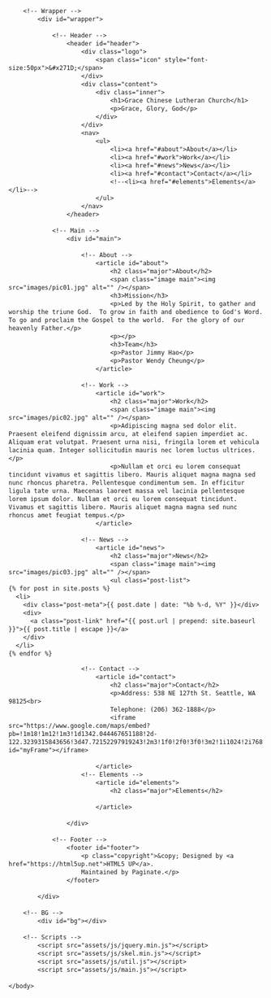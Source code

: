 ---
---
<html>
	<head>
		<title>Grace Chinese Lutheran Church</title>
		<meta charset="utf-8" />
		<meta name="viewport" content="width=device-width, initial-scale=1, user-scalable=no" />
		<link rel="stylesheet" href="assets/css/main.css" />
		<!--[if lte IE 9]><link rel="stylesheet" href="assets/css/ie9.css" /><![endif]-->
		<noscript><link rel="stylesheet" href="assets/css/noscript.css" /></noscript>
	</head>
	<body>

		<!-- Wrapper -->
			<div id="wrapper">

				<!-- Header -->
					<header id="header">
						<div class="logo">
							<span class="icon" style="font-size:50px">&#x271D;</span>
						</div>
						<div class="content">
							<div class="inner">
								<h1>Grace Chinese Lutheran Church</h1>
								<p>Grace, Glory, God</p>
							</div>
						</div>
						<nav>
							<ul>
								<li><a href="#about">About</a></li>
								<li><a href="#work">Work</a></li>
								<li><a href="#news">News</a></li>
								<li><a href="#contact">Contact</a></li>
								<!--<li><a href="#elements">Elements</a></li>-->
							</ul>
						</nav>
					</header>

				<!-- Main -->
					<div id="main">

						<!-- About -->
							<article id="about">
								<h2 class="major">About</h2>
								<span class="image main"><img src="images/pic01.jpg" alt="" /></span>
								<h3>Mission</h3>
								<p>Led by the Holy Spirit, to gather and worship the triune God.  To grow in faith and obedience to God's Word.  To go and proclaim the Gospel to the world.  For the glory of our heavenly Father.</p>
								<p></p>
								<h3>Team</h3>
								<p>Pastor Jimmy Hao</p>
								<p>Pastor Wendy Cheung</p>
							</article>

						<!-- Work -->
							<article id="work">
								<h2 class="major">Work</h2>
								<span class="image main"><img src="images/pic02.jpg" alt="" /></span>
								<p>Adipiscing magna sed dolor elit. Praesent eleifend dignissim arcu, at eleifend sapien imperdiet ac. Aliquam erat volutpat. Praesent urna nisi, fringila lorem et vehicula lacinia quam. Integer sollicitudin mauris nec lorem luctus ultrices.</p>
								<p>Nullam et orci eu lorem consequat tincidunt vivamus et sagittis libero. Mauris aliquet magna magna sed nunc rhoncus pharetra. Pellentesque condimentum sem. In efficitur ligula tate urna. Maecenas laoreet massa vel lacinia pellentesque lorem ipsum dolor. Nullam et orci eu lorem consequat tincidunt. Vivamus et sagittis libero. Mauris aliquet magna magna sed nunc rhoncus amet feugiat tempus.</p>
							</article>

						<!-- News -->
							<article id="news">
								<h2 class="major">News</h2>
								<span class="image main"><img src="images/pic03.jpg" alt="" /></span>
								<ul class="post-list">
    {% for post in site.posts %}
      <li>
        <div class="post-meta">{{ post.date | date: "%b %-d, %Y" }}</div>
        <div>
          <a class="post-link" href="{{ post.url | prepend: site.baseurl }}">{{ post.title | escape }}</a>
        </div>
      </li>
    {% endfor %}
  </ul>
							</article>

						<!-- Contact -->
							<article id="contact">
								<h2 class="major">Contact</h2>
								<p>Address: 538 NE 127th St. Seattle, WA 98125<br>
								Telephone: (206) 362-1888</p>
								<iframe src="https://www.google.com/maps/embed?pb=!1m18!1m12!1m3!1d1342.044467651188!2d-122.3239315843656!3d47.72152297919243!2m3!1f0!2f0!3f0!3m2!1i1024!2i768!4f13.1!3m3!1m2!1s0x549011417d99d9ed%3A0x2f173776603a2852!2sGrace+Chinese+Lutheran+Church!5e0!3m2!1sen!2sus!4v1518246124534" id="myFrame"></iframe>
								
							</article>
						<!-- Elements -->
							<article id="elements">
								<h2 class="major">Elements</h2>

							</article>

					</div>

				<!-- Footer -->
					<footer id="footer">
						<p class="copyright">&copy; Designed by <a href="https://html5up.net">HTML5 UP</a>.
						Maintained by Paginate.</p>
					</footer>

			</div>

		<!-- BG -->
			<div id="bg"></div>

		<!-- Scripts -->
			<script src="assets/js/jquery.min.js"></script>
			<script src="assets/js/skel.min.js"></script>
			<script src="assets/js/util.js"></script>
			<script src="assets/js/main.js"></script>

	</body>
</html>
